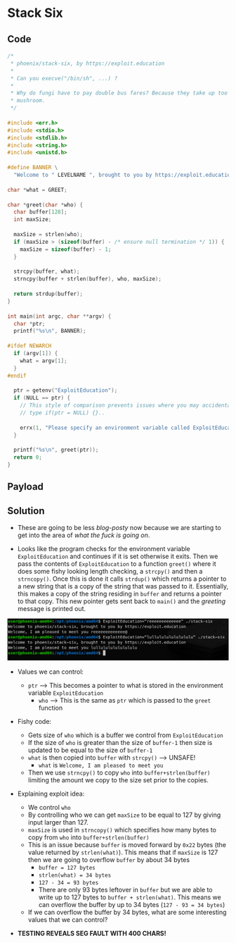 # Stack Six

## Code

```c
/*
 * phoenix/stack-six, by https://exploit.education
 *
 * Can you execve("/bin/sh", ...) ?
 *
 * Why do fungi have to pay double bus fares? Because they take up too
 * mushroom.
 */

#include <err.h>
#include <stdio.h>
#include <stdlib.h>
#include <string.h>
#include <unistd.h>

#define BANNER \
  "Welcome to " LEVELNAME ", brought to you by https://exploit.education"

char *what = GREET;

char *greet(char *who) {
  char buffer[128];
  int maxSize;

  maxSize = strlen(who);
  if (maxSize > (sizeof(buffer) - /* ensure null termination */ 1)) {
    maxSize = sizeof(buffer) - 1;
  }

  strcpy(buffer, what);
  strncpy(buffer + strlen(buffer), who, maxSize);

  return strdup(buffer);
}

int main(int argc, char **argv) {
  char *ptr;
  printf("%s\n", BANNER);

#ifdef NEWARCH
  if (argv[1]) {
    what = argv[1];
  }
#endif

  ptr = getenv("ExploitEducation");
  if (NULL == ptr) {
    // This style of comparison prevents issues where you may accidentally
    // type if(ptr = NULL) {}..

    errx(1, "Please specify an environment variable called ExploitEducation");
  }

  printf("%s\n", greet(ptr));
  return 0;
}
```

## Payload

## Solution

- These are going to be less _blog-posty_ now because we are starting to get into the area of _what the fuck is going on_.

- Looks like the program checks for the environment variable `ExploitEducation` and continues if it is set otherwise it exits. Then we pass the contents of `ExploitEducation` to a function `greet()` where it does some fishy looking length checking, a `strcpy()` and then a `strncopy()`. Once this is done it calls `strdup()` which returns a pointer to a new string that is a copy of the string that was passed to it. Essentially, this makes a copy of the string residing in `buffer` and returns a pointer to that copy. This new pointer gets sent back to `main()` and the _greeting_ message is printed out.

![](Pasted%20image%2020210331171704.png)

- Values we can control:
	- `ptr` --> This becomes a pointer to what is stored in the environment variable `ExploitEducation`
		- `who` --> This is the same as `ptr` which is passed to the `greet` function

- Fishy code:
	- Gets size of `who` which is a buffer we control from `ExploitEducation`
	- If the size of `who` is greater than the size of `buffer-1` then size is updated to be equal to the size of  `buffer-1`
	- `what` is then copied into `buffer` with `strcpy()` --> UNSAFE!
		- `what` is `Welcome, I am pleased to meet you `
	- Then we use `strncpy()` to copy `who` into `buffer+strlen(buffer)` limiting the amount we copy to the size set prior to the copies.


- Explaining exploit idea: 
	- We control `who`
	- By controlling who we can get `maxSize` to be equal to 127 by giving input larger than 127.
	- `maxSize` is used in `strncopy()` which specifies how many bytes to copy from `who` into `buffer+strlen(buffer)`
	- This is an issue because `buffer` is moved forward by `0x22` bytes (the value returned by `strlen(what)`). This means that if `maxSize` is 127 then we are going to overflow `buffer` by about 34 bytes 
		- `buffer = 127 bytes`
		- `strlen(what) = 34 bytes`
		- `127 - 34 = 93 bytes`
		- There are only 93 bytes leftover in `buffer` but we are able to write up to 127 bytes to `buffer + strlen(what)`. This means we can overflow the buffer by up to 34 bytes (`127 - 93 = 34 bytes`)
	- If we can overflow the buffer by 34 bytes, what are some interesting values that we can control?

- **TESTING REVEALS SEG FAULT WITH 400 CHARS!**



